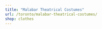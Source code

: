 ```yaml
---
title: "Malabar Theatrical Costumes"
url: /toronto/malabar-theatrical-costumes/
shop: clothes
---
```

